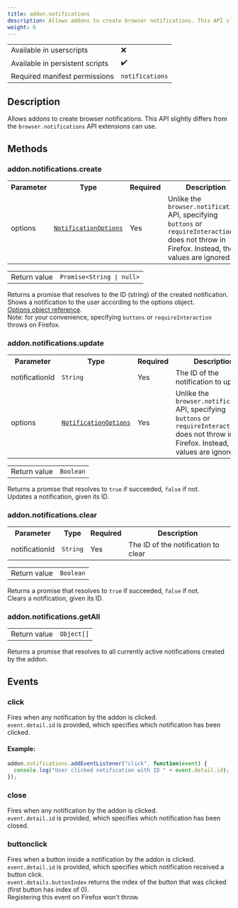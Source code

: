```yaml
---
title: addon.notifications
description: Allows addons to create browser notifications. This API slightly differs from the browser.notifications API extensions can use.
weight: 6
---
```


| | |
|-|-|
| Available in userscripts | ❌ |
| Available in persistent scripts | ✔️ |
| Required manifest permissions | `notifications` |

## Description
Allows addons to create browser notifications. This API slightly differs from the `browser.notifications` API extensions can use.

## Methods
### addon.notifications.create
<table>
  <tr>
    <th>Parameter</th>
    <th>Type</th>
    <th>Required</th>
    <th>Description</th>
  </tr>
  <tr>
    <td>options</td>
    <td><code><a href="https://developer.mozilla.org/en-US/docs/Mozilla/Add-ons/WebExtensions/API/notifications/NotificationOptions" target="_blank">NotificationOptions</a></code></td>
    <td>Yes</td>
    <td>Unlike the <code>browser.notifications</code> API, specifying <code>buttons</code> or <code>requireInteraction</code> does not throw in Firefox. Instead, the values are ignored.</td>
  </tr>
</table>

<table>
  <tr>
    <td>Return value</td>
    <td><code>Promise&lt;String | null></code></td>
  </tr>
</table>

Returns a promise that resolves to the ID (string) of the created notification.  
Shows a notification to the user according to the options object.  
[Options object reference](https://developer.mozilla.org/en-US/docs/Mozilla/Add-ons/WebExtensions/API/notifications/NotificationOptions).  
Note: for your convenience, specifying `buttons` or `requireInteraction` throws on Firefox.

### addon.notifications.update
<table>
  <tr>
    <th>Parameter</th>
    <th>Type</th>
    <th>Required</th>
    <th>Description</th>
  </tr>
  <tr>
    <td>notificationId</td>
    <td><code>String<code></td>
    <td>Yes</td>
    <td>The ID of the notification to update</td>
  <tr>
    <td>options</td>
    <td><code><a href="https://developer.mozilla.org/en-US/docs/Mozilla/Add-ons/WebExtensions/API/notifications/NotificationOptions" target="_blank">NotificationOptions</a></code></td>
    <td>Yes</td>
    <td>Unlike the <code>browser.notifications</code> API, specifying <code>buttons</code> or <code>requireInteraction</code> does not throw in Firefox. Instead, the values are ignored.</td>
  </tr>
</table>

<table>
  <tr>
    <td>Return value</td>
    <td><code>Boolean</code></td>
  </tr>
</table>

Returns a promise that resolves to `true` if succeeded, `false` if not.  
Updates a notification, given its ID.

### addon.notifications.clear
<table>
  <tr>
    <th>Parameter</th>
    <th>Type</th>
    <th>Required</th>
    <th>Description</th>
  </tr>
  <tr>
    <td>notificationId</td>
    <td><code>String<code></td>
    <td>Yes</td>
    <td>The ID of the notification to clear</td>
  <tr>
</table>

<table>
  <tr>
    <td>Return value</td>
    <td><code>Boolean</code></td>
  </tr>
</table>

Returns a promise that resolves to `true` if succeeded, `false` if not.  
Clears a notification, given its ID.

### addon.notifications.getAll
<table>
  <tr>
    <td>Return value</td>
    <td><code>Object[]</code></td>
  </tr>
</table>
Returns a promise that resolves to all currently active notifications created by the addon.

## Events
### click
Fires when any notification by the addon is clicked.  
`event.detail.id` is provided, which specifies which notification has been clicked.
#### Example:
```js
addon.notifications.addEventListener("click", function(event) {
  console.log("User clicked notification with ID " + event.detail.id);
});
```
### close
Fires when any notification by the addon is clicked.  
`event.detail.id` is provided, which specifies which notification has been closed.
### buttonclick
Fires when a button inside a notification by the addon is clicked.  
`event.detail.id` is provided, which specifies which notification received a button click.  
`event.details.buttonIndex` returns the index of the button that was clicked (first button has index of 0).  
Registering this event on Firefox won't throw.
